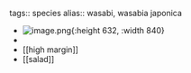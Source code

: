 tags:: species
alias:: wasabi, wasabia japonica

- ![image.png](https://peach-geographical-bat-397.mypinata.cloud/ipfs/Qmb3FWw87fArLJZy3EireqTxvMbbQ85kApzRh8bwbsVDas){:height 632, :width 840}
-
- [[high margin]]
- [[salad]]